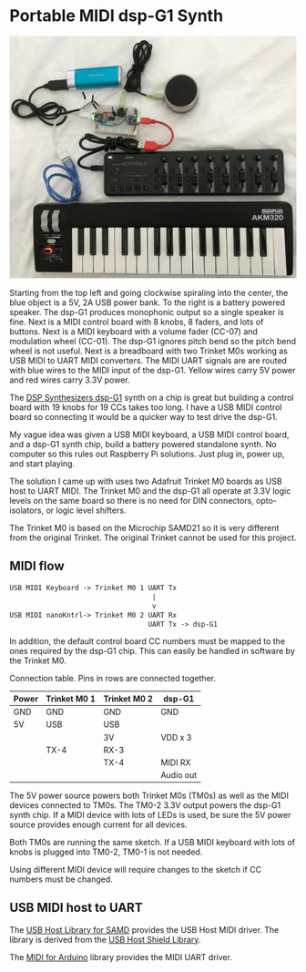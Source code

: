 # Portable MIDI dsp-G1 Synth

![dsp-G1 synth chip with keyboard and control board](./images/dsp-g1.jpg)

Starting from the top left and going clockwise spiraling into the center, the
blue object is a 5V, 2A USB power bank. To the right is a battery powered
speaker. The dsp-G1 produces monophonic output so a single speaker is fine.
Next is a MIDI control board with 8 knobs, 8 faders, and lots of buttons. Next
is a MIDI keyboard with a volume fader (CC-07) and modulation wheel (CC-01).
The dsp-G1 ignores pitch bend so the pitch bend wheel is not useful. Next is a
breadboard with two Trinket M0s working as USB MIDI to UART MIDI converters.
The MIDI UART signals are are routed with blue wires to the MIDI input of the
dsp-G1. Yellow wires carry 5V power and red wires carry 3.3V power.

The [DSP Synthesizers
dsp-G1](https://dspsynth.eu/webshop/product/dsp-g1-analog-modeling-synthesizer/)
synth on a chip is great but building a control board with 19 knobs for 19 CCs
takes too long. I have a USB MIDI control board so connecting it would be a
quicker way to test drive the dsp-G1.

My vague idea was given a USB MIDI keyboard, a USB MIDI control board, and a
dsp-G1 synth chip, build a battery powered standalone synth. No computer so
this rules out Raspberry Pi solutions. Just plug in, power up, and start
playing.

The solution I came up with uses two Adafruit Trinket M0 boards as USB host to
UART MIDI. The Trinket M0 and the dsp-G1 all operate at 3.3V logic levels on
the same board so there is no need for DIN connectors, opto-isolators, or logic
level shifters.

The Trinket M0 is based on the Microchip SAMD21 so it is very different from
the original Trinket. The original Trinket cannot be used for this project.

## MIDI flow

```
USB MIDI Keyboard -> Trinket M0 1 UART Tx
                                   |
                                   v
USB MIDI nanoKntrl-> Trinket M0 2 UART Rx
                                  UART Tx -> dsp-G1
```

In addition, the default control board CC numbers must be mapped to the ones
required by the dsp-G1 chip. This can easily be handled in software by the
Trinket M0.

Connection table. Pins in rows are connected together.

Power   |Trinket M0 1   |Trinket M0 2   |dsp-G1
------- |-------------- |------------   |------
GND     |GND            |GND            |GND
5V      |USB            |USB            |
        |               |3V             |VDD x 3
        |TX-4           |RX-3
        |               |TX-4           |MIDI RX
        |               |               |Audio out

The 5V power source powers both Trinket M0s (TM0s) as well as the MIDI devices
connected to TM0s. The TM0-2 3.3V output powers the dsp-G1 synth chip. If a
MIDI device with lots of LEDs is used, be sure the 5V power source provides
enough current for all devices.

Both TM0s are running the same sketch. If a USB MIDI keyboard with lots of
knobs is plugged into TM0-2, TM0-1 is not needed.

Using different MIDI device will require changes to the sketch if CC numbers
must be changed.

## USB MIDI host to UART

The [USB Host Library for
SAMD](https://github.com/gdsports/USB_Host_Library_SAMD) provides the USB Host
MIDI driver. The library is derived from the [USB Host Shield
Library](https://github.com/felis/USB_Host_Shield_2.0).

The [MIDI for
Arduino](https://github.com/FortySevenEffects/arduino_midi_library) library
provides the MIDI UART driver.

